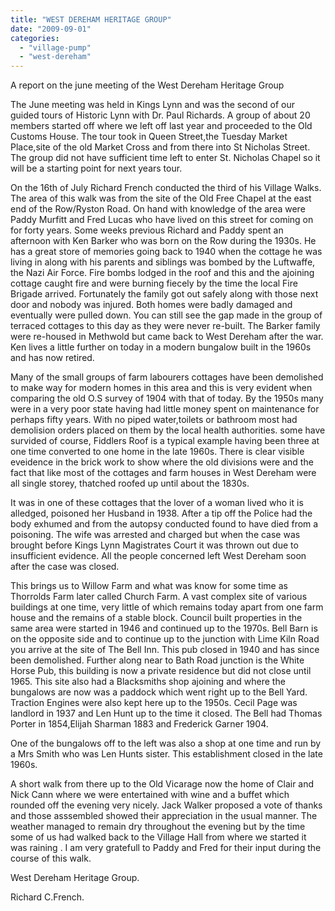 ```yaml
---
title: "WEST DEREHAM HERITAGE GROUP"
date: "2009-09-01"
categories: 
  - "village-pump"
  - "west-dereham"
---
```


A report on the june meeting of the West Dereham Heritage Group

The June meeting was held in Kings Lynn and was the second of our guided tours of Historic Lynn with Dr. Paul Richards. A group of about 20 members started off where we left off last year and proceeded to the Old Customs House. The tour took in Queen Street,the Tuesday Market Place,site of the old Market Cross and from there into St Nicholas Street. The group did not have sufficient time left to enter St. Nicholas Chapel so it will be a starting point for next years tour.

On the 16th of July Richard French conducted the third of his Village Walks. The area of this walk was from the site of the Old Free Chapel at the east end of the Row/Ryston Road. On hand with knowledge of the area were Paddy Murfitt and Fred Lucas who have lived on this street for coming on for forty years. Some weeks previous Richard and Paddy spent an afternoon with Ken Barker who was born on the Row during the 1930s. He has a great store of memories going back to 1940 when the cottage he was living in along with his parents and siblings was bombed by the Luftwaffe, the Nazi Air Force. Fire bombs lodged in the roof and this and the ajoining cottage caught fire and were burning fiecely by the time the local Fire Brigade arrived. Fortunately the family got out safely along with those next door and nobody was injured. Both homes were badly damaged and eventually were pulled down. You can still see the gap made in the group of terraced cottages to this day as they were never re-built. The Barker family were re-housed in Methwold but came back to West Dereham after the war. Ken lives a little further on today in a modern bungalow built in the 1960s and has now retired.

Many of the small groups of farm labourers cottages have been demolished to make way for modern homes in this area and this is very evident when comparing the old O.S survey of 1904 with that of today. By the 1950s many were in a very poor state having had little money spent on maintenance for perhaps fifty years. With no piped water,toilets or bathroom most had demolision orders placed on them by the local health authorities. some have survided of course, Fiddlers Roof is a typical example having been three at one time converted to one home in the late 1960s. There is clear visible eveidence in the brick work to show where the old divisions were and the fact that like most of the cottages and farm houses in West Dereham were all single storey, thatched roofed up until about the 1830s.

It was in one of these cottages that the lover of a woman lived who it is alledged, poisoned her Husband in 1938. After a tip off the Police had the body exhumed and from the autopsy conducted found to have died from a poisoning. The wife was arrested and charged but when the case was brought before Kings Lynn Magistrates Court it was thrown out due to insufficient evidence. All the people concerned left West Dereham soon after the case was closed.

This brings us to Willow Farm and what was know for some time as Thorrolds Farm later called Church Farm. A vast complex site of various buildings at one time, very little of which remains today apart from one farm house and the remains of a stable block. Council built properties in the same area were started in 1946 and continued up to the 1970s. Bell Barn is on the opposite side and to continue up to the junction with Lime Kiln Road you arrive at the site of The Bell Inn. This pub closed in 1940 and has since been demolished. Further along near to Bath Road junction is the White Horse Pub, this building is now a private residence but did not close until 1965. This site also had a Blacksmiths shop ajoining and where the bungalows are now was a paddock which went right up to the Bell Yard. Traction Engines were also kept here up to the 1950s. Cecil Page was landlord in 1937 and Len Hunt up to the time it closed. The Bell had Thomas Porter in 1854,Elijah Sharman 1883 and Frederick Garner 1904.

One of the bungalows off to the left was also a shop at one time and run by a Mrs Smith who was Len Hunts sister. This establishment closed in the late 1960s.

A short walk from there up to the Old Vicarage now the home of Clair and Nick Cann where we were entertained with wine and a buffet which rounded off the evening very nicely. Jack Walker proposed a vote of thanks and those asssembled showed their appreciation in the usual manner. The weather managed to remain dry throughout the evening but by the time some of us had walked back to the Village Hall from where we started it was raining . I am very gratefull to Paddy and Fred for their input during the course of this walk.

West Dereham Heritage Group.

Richard C.French.
